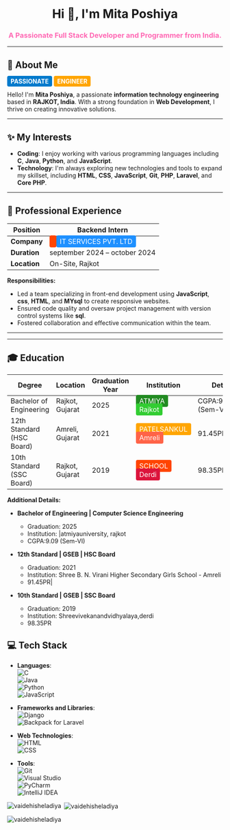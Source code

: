 <h1 align="center">Hi 👋, I'm Mita Poshiya</h1>
<h3 align="center" style="color: #FF69B4;">A Passionate Full Stack Developer and Programmer from India.</h3>

---

<h2>🔎 About Me</h2>

<p>
  <span style="background: #007ACC; color: white; padding: 4px 8px; border-radius: 4px; font-weight: bold;">PASSIONATE</span>
  <span style="background: #FFA500; color: white; padding: 4px 8px; border-radius: 4px; font-weight: bold;">ENGINEER</span>
</p>

Hello! I'm **Mita Poshiya**, a passionate **information technology engineering** based in **RAJKOT, India**. With a strong foundation in **Web Development**, I thrive on creating innovative solutions.

---

<h2>✨ My Interests</h2>

- **Coding**: I enjoy working with various programming languages including **C**, **Java**, **Python**, and **JavaScript**.
- **Technology**: I'm always exploring new technologies and tools to expand my skillset, including **HTML**, **CSS**, **JavaScript**, **Git**, **PHP**, **Laravel**, and **Core PHP**.

---

<h2>💼 Professional Experience</h2>

| Position        | Backend Intern                                    |
|-----------------|-----------------------------------------------------|
| **Company**     | <span style="background: #FF4500; color: white; padding: 4px 8px; border-radius: 4px;"></span> <span style="background: #1E90FF; color: white; padding: 4px 8px; border-radius: 4px;">  IT SERVICES PVT. LTD</span> |
| **Duration**    | september 2024 – october 2024                           |
| **Location**    | On-Site, Rajkot                                |

**Responsibilities:**
- Led a team specializing in front-end development using **JavaScript**, **css**, **HTML**, and **MYsql** to create responsive websites.
- Ensured code quality and oversaw project management with version control systems like **sql**.
- Fostered collaboration and effective communication within the team.

---

---

<h2>🎓 Education</h2>

| Degree                                  | Location              | Graduation Year | Institution                      | Details                       |
|-----------------------------------------|-----------------------|-----------------|----------------------------------|-------------------------------|
| Bachelor of Engineering  | Rajkot, Gujarat   | 2025            | <span style="background: #228B22; color: white; padding: 4px 8px; border-radius: 4px;">ATMIYA</span> <span style="background: #32CD32; color: white; padding: 4px 8px; border-radius: 4px;">Rajkot</span> | CGPA:9.099.04 (Sem-VI)             |
| 12th Standard (HSC Board)              | Amreli, Gujarat       | 2021            | <span style="background: #FFA500; color: white; padding: 4px 8px; border-radius: 4px;">PATELSANKUL</span> <span style="background: #FF6347; color: white; padding: 4px 8px; border-radius: 4px;">Amreli</span> |  91.45PR          |
| 10th Standard (SSC Board)              | Rajkot, Gujarat       | 2019            | <span style="background: #FF4500; color: white; padding: 4px 8px; border-radius: 4px;">SCHOOL</span> <span style="background: #DC143C; color: white; padding: 4px 8px; border-radius: 4px;">Derdi</span> | 98.35PR|           |

**Additional Details:**

- **Bachelor of Engineering | Computer Science Engineering**
  - Graduation: 2025
  - Institution: |atmiyauniversity, rajkot
  - CGPA:9.09 (Sem-VI)

- **12th Standard | GSEB | HSC Board**
  - Graduation: 2021
  - Institution: Shree B. N. Virani Higher Secondary Girls School - Amreli 
  -  91.45PR|

- **10th Standard | GSEB | SSC Board**
  - Graduation: 2019
  - Institution:  Shreevivekanandvidhyalaya,derdi
  - 98.35PR

## 💻 Tech Stack

- **Languages**:  
  ![C](https://img.shields.io/badge/-C-00599C?style=flat&logo=c&logoColor=white)  
  ![Java](https://img.shields.io/badge/-Java-007396?style=flat&logo=java&logoColor=white)  
  ![Python](https://img.shields.io/badge/-Python-3776AB?style=flat&logo=python&logoColor=white)  
  ![JavaScript](https://img.shields.io/badge/-JavaScript-F7DF1E?style=flat&logo=javascript&logoColor=black)  

- **Frameworks and Libraries**:   
  ![Django](https://img.shields.io/badge/-Django-092E20?style=flat&logo=django&logoColor=white)  
  ![Backpack for Laravel](https://img.shields.io/badge/-Backpack%20for%20Laravel-FF2D20?style=flat&logo=laravel&logoColor=white)  

- **Web Technologies**:  
  ![HTML](https://img.shields.io/badge/-HTML5-E34F26?style=flat&logo=html5&logoColor=white)  
  ![CSS](https://img.shields.io/badge/-CSS3-1572B6?style=flat&logo=css3&logoColor=white)  

- **Tools**:  
  ![Git](https://img.shields.io/badge/-Git-F05032?style=flat&logo=git&logoColor=white)  
  ![Visual Studio](https://img.shields.io/badge/-Visual%20Studio-5C2D91?style=flat&logo=visual-studio&logoColor=white)  
  ![PyCharm](https://img.shields.io/badge/-PyCharm-000000?style=flat&logo=pycharm&logoColor=white)  
  ![IntelliJ IDEA](https://img.shields.io/badge/-IntelliJ%20IDEA-000000?style=flat&logo=intellij-idea&logoColor=white)

<p><img align="left" src="https://github-readme-stats.vercel.app/api/top-langs?username=vaidehisheladiya&show_icons=true&locale=en&layout=compact" alt="vaidehisheladiya" /></p>

<p>&nbsp;<img align="center" src="https://github-readme-stats.vercel.app/api?username=vaidehisheladiya&show_icons=true&locale=en" alt="vaidehisheladiya" /></p>

<p><img align="center" src="https://github-readme-streak-stats.herokuapp.com/?user=vaidehisheladiya&" alt="vaidehisheladiya" /></p>
